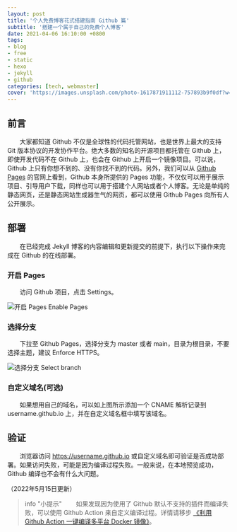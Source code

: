 ```yaml
---
layout: post
title: '个人免费博客花式搭建指南 Github 篇'
subtitle: '搭建一个属于自己的免费个人博客'
date: 2021-04-06 16:10:00 +0800
tags: 
- blog
- free
- static
- hexo
- jekyll
- github
categories: [tech, webmaster]
cover: 'https://images.unsplash.com/photo-1617871911112-757893b9f0df?w=1600&q=900'
---
```


## 前言

&emsp;&emsp;大家都知道 Github 不仅是全球性的代码托管网站，也是世界上最大的支持 Git 版本协议的开发协作平台。绝大多数的知名的开源项目都托管在 Github 上，即使开发代码不在 Github 上，也会在 Github 上开启一个镜像项目。可以说，Github 上只有你想不到的、没有你找不到的代码。另外，我们可以从 [Github Pages](https://pages.github.com/) 的官网上看到，Github 本身所提供的 Pages 功能，不仅仅可以用于展示项目、引导用户下载，同样也可以用于搭建个人网站或者个人博客。无论是单纯的静态网页，还是静态网站生成器生气的网页，都可以使用 Github Pages 向所有人公开展示。

## 部署

&emsp;&emsp;在已经完成 Jekyll 博客的内容编辑和更新提交的前提下，执行以下操作来完成在 Github 的在线部署。

### 开启 Pages

&emsp;&emsp;访问 Github 项目，点击 Settings。

![开启 Pages Enable Pages](https://i.lisz.top/blog/16b12O.webp)

### 选择分支

&emsp;&emsp;下拉至 Github Pages，选择分支为 master 或者 main，目录为根目录，不要选择主题，建议 Enforce HTTPS。

![选择分支 Select branch](https://i.lisz.top/blog/2bRpVi.webp)

### 自定义域名(可选)

&emsp;&emsp;如果想用自己的域名，可以如上图所示添加一个 CNAME 解析记录到 username.github.io 上，并在自定义域名框中填写该域名。

## 验证

&emsp;&emsp;浏览器访问 <https://username.github.io> 或自定义域名即可验证是否成功部署。如果访问失败，可能是因为编译过程失败。一般来说，在本地预览成功，Github 编译也不会有什么大问题。

（2022年5月15日更新）

> info "小提示"
> &emsp;&emsp;如果发现因为使用了 Github 默认不支持的插件而编译失败，可以使用 Github Action 来自定义编译过程。详情请移步 [《利用 Github Action 一键编译多平台 Docker 镜像》](../docker/github-action.html)。
